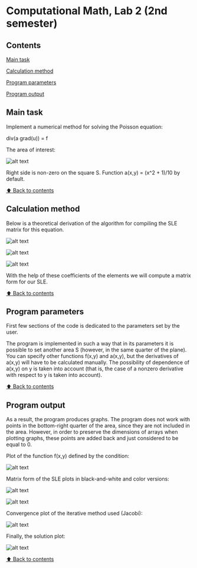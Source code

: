 # Computational Math, Lab 2 (2nd semester)

## Contents

[Main task](#Main-task)

[Calculation method](#Calculation-method)

[Program parameters](#Program-parameters)

[Program output](#Program-output)

## Main task

Implement a numerical method for solving the Poisson equation:

div(a grad(u)) = f

The area of interest:

![alt text](https://github.com/OborotovMikhail/MIPT_CompMath/blob/main/Lab_2.2/imageArea.png? "The area of interest")

Right side is non-zero on the square S. Function a(x,y) = (x^2 + 1)/10 by default.

[:arrow_up: Back to contents](#Contents)

## Calculation method

Below is a theoretical derivation of the algorithm for compiling the SLE matrix for this equation.

![alt text](https://github.com/OborotovMikhail/MIPT_CompMath/blob/main/Lab_2.2/imageTheory1.jpg? "Theory")

![alt text](https://github.com/OborotovMikhail/MIPT_CompMath/blob/main/Lab_2.2/imageTheory2.jpg? "Theory")

![alt text](https://github.com/OborotovMikhail/MIPT_CompMath/blob/main/Lab_2.2/imageTheory3.jpg? "Theory")

With the help of these coefficients of the elements we will compute a matrix form for our SLE.

[:arrow_up: Back to contents](#Contents)

## Program parameters

First few sections of the code is dedicated to the parameters set by the user.

The program is implemented in such a way that in its parameters it is possible to set another area S (however, in the same quarter of the plane). You can specify other functions f(x,y) and a(x,y), but the derivatives of a(x,y) will have to be calculated manually. The possibility of dependence of a(x,y) on y is taken into account (that is, the case of a nonzero derivative with respect to y is taken into account).

[:arrow_up: Back to contents](#Contents)

## Program output

As a result, the program produces graphs. The program does not work with points in the bottom-right quarter of the area, since they are not included in the area.
However, in order to preserve the dimensions of arrays when plotting graphs, these points are added back and just considered to be equal to 0.

Plot of the function f(x,y) defined by the condition:

![alt text](https://github.com/OborotovMikhail/MIPT_CompMath/blob/main/Lab_2.2/imagePlot1.png? "f(x,y) function")

Matrix form of the SLE plots in black-and-white and color versions:

![alt text](https://github.com/OborotovMikhail/MIPT_CompMath/blob/main/Lab_2.2/imagePlot2.1.png? "Matrix form of the SLE")

![alt text](https://github.com/OborotovMikhail/MIPT_CompMath/blob/main/Lab_2.2/imagePlot2.2.png? "Matrix form of the SLE")

Convergence plot of the iterative method used (Jacobi):

![alt text](https://github.com/OborotovMikhail/MIPT_CompMath/blob/main/Lab_2.2/imagePlot3.1.png? "Convergence of the Jacobi method")

Finally, the solution plot:

![alt text](https://github.com/OborotovMikhail/MIPT_CompMath/blob/main/Lab_2.2/imagePlot3.2.png? "Solution")

[:arrow_up: Back to contents](#Contents)